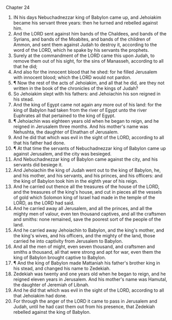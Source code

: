 

Chapter 24

1. IN his days Nebuchadnezzar king of Babylon came up, and Jehoiakim became his servant three years: then he turned and rebelled against him.
2. And the LORD sent against him bands of the Chaldees, and bands of the Syrians, and bands of the Moabites, and bands of the children of Ammon, and sent them against Judah to destroy it, according to the word of the LORD, which he spake by his servants the prophets.
3. Surely at the commandment of the LORD came this upon Judah, to remove them out of his sight, for the sins of Manasseh, according to all that he did;
4. And also for the innocent blood that he shed: for he filled Jerusalem with innocent blood; which the LORD would not pardon.
5. ¶ Now the rest of the acts of Jehoiakim, and all that he did, are they not written in the book of the chronicles of the kings of Judah?
6. So Jehoiakim slept with his fathers: and Jehoiachin his son reigned in his stead.
7. And the king of Egypt came not again any more out of his land: for the king of Babylon had taken from the river of Egypt unto the river Euphrates all that pertained to the king of Egypt.
8. ¶ Jehoiachin was eighteen years old when he began to reign, and he reigned in Jerusalem three months.  And his mother's name was Nehushta, the daughter of Elnathan of Jerusalem.
9. And he did that which was evil in the sight of the LORD, according to all that his father had done.
10. ¶ At that time the servants of Nebuchadnezzar king of Babylon came up against Jerusalem, and the city was besieged.
11. And Nebuchadnezzar king of Babylon came against the city, and his servants did besiege it.
12. And Jehoiachin the king of Judah went out to the king of Babylon, he, and his mother, and his servants, and his princes, and his officers: and the king of Babylon took him in the eighth year of his reign.
13. And he carried out thence all the treasures of the house of the LORD, and the treasures of the king's house, and cut in pieces all the vessels of gold which Solomon king of Israel had made in the temple of the LORD, as the LORD had said.
14. And he carried away all Jerusalem, and all the princes, and all the mighty men of valour, even ten thousand captives, and all the craftsmen and smiths: none remained, save the poorest sort of the people of the land.
15. And he carried away Jehoiachin to Babylon, and the king's mother, and the king's wives, and his officers, and the mighty of the land, those carried he into captivity from Jerusalem to Babylon.
16. And all the men of might, even seven thousand, and craftsmen and smiths a thousand, all that were strong and apt for war, even them the king of Babylon brought captive to Babylon.
17. ¶ And the king of Babylon made Mattaniah his father's brother king in his stead, and changed his name to Zedekiah.
18. Zedekiah was twenty and one years old when he began to reign, and he reigned eleven years in Jerusalem.  And his mother's name was Hamutal, the daughter of Jeremiah of Libnah.
19. And he did that which was evil in the sight of the LORD, according to all that Jehoiakim had done.
20. For through the anger of the LORD it came to pass in Jerusalem and Judah, until he had cast them out from his presence, that Zedekiah rebelled against the king of Babylon.
